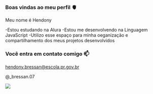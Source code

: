 ### Boas vindas ao meu perfil 🫀

Meu nome é Hendony

-Estou estudando na Alura
-Estou me desenvolvendo na Linguagem JavaScript
-Utilizo esse espaço para minha oeganização e compartilhamento dos meus projetos desenvolvidos

### Você entra em contato comigo 📫

hendony.bressan@escola.pr.gov.br

@_bressan.07

![](https://media.tenor.com/TM0Xkja0docAAAAi/cr7-si.gif)
